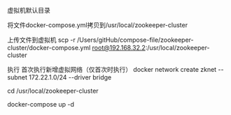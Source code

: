 虚拟机默认目录

将文件docker-compose.yml拷贝到/usr/local/zookeeper-cluster

上传文件到虚拟机
scp -r /Users/gitHub/compose-file/zookeeper-cluster/docker-compose.yml root@192.168.32.2:/usr/local/zookeeper-cluster

执行
首次执行新增虚拟网络（仅首次时执行）
docker network create zknet --subnet 172.22.1.0/24 --driver bridge

cd /usr/local/zookeeper-cluster

docker-compose up -d
